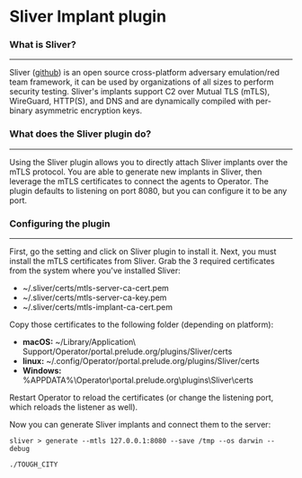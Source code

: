 
# Sliver Implant plugin

### What is Sliver?

---

Sliver ([github](https://github.com/BishopFox/sliver)) is an open source cross-platform adversary emulation/red team framework, it can be used by organizations of all sizes to perform security testing. Sliver's implants support C2 over Mutual TLS (mTLS), WireGuard, HTTP(S), and DNS and are dynamically compiled with per-binary asymmetric encryption keys.

### What does the Sliver plugin do?

---

Using the Sliver plugin allows you to directly attach Sliver implants over the mTLS protocol. You are able to generate new implants in Sliver, then leverage the mTLS certificates to connect the agents to Operator. The plugin defaults to listening on port 8080, but you can configure it to be any port.

### Configuring the plugin

---
 
First, go the setting and click on Sliver plugin to install it. Next, you must install the mTLS certificates from Sliver. Grab the 3 required certificates from the system where you've installed Sliver:

- ~/.sliver/certs/mtls-server-ca-cert.pem
- ~/.sliver/certs/mtls-server-ca-key.pem
- ~/.sliver/certs/mtls-implant-ca-cert.pem

Copy those certificates to the following folder (depending on platform):

- **macOS:** ~/Library/Application\ Support/Operator/portal.prelude.org/plugins/Sliver/certs
- **linux:** ~/.config/Operator/portal.prelude.org/plugins/Sliver/certs
- **Windows:** %APPDATA%\Operator\portal.prelude.org\plugins\Sliver\certs

Restart Operator to reload the certificates (or change the listening port, which reloads the listener as well).

Now you can generate Sliver implants and connect them to the server:

```shell
sliver > generate --mtls 127.0.0.1:8080 --save /tmp --os darwin --debug
```

```shell
./TOUGH_CITY
```
